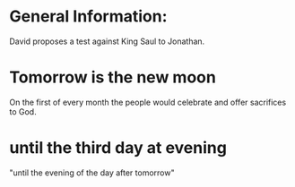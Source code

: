 # General Information:

David proposes a test against King Saul to Jonathan.

# Tomorrow is the new moon

On the first of every month the people would celebrate and offer sacrifices to God.

# until the third day at evening

"until the evening of the day after tomorrow"